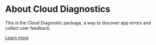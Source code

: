 # About Cloud Diagnostics

This is the Cloud Diagnostic package, a way to discover app errors and collect user feedback.

[Learn more](https://docs.unity.com/ugs/cloud-diagnostics/)
